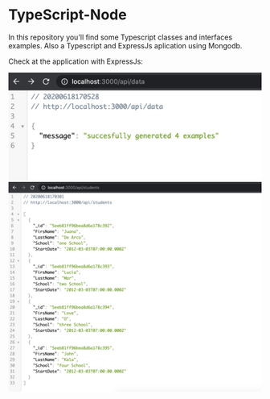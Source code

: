 # TypeScript-Node

In this repository you'll find some Typescript classes and interfaces examples. Also a Typescript and ExpressJs aplication using Mongodb.

Check at the application with ExpressJs:

![alt text](./assets/data.png)
![alt text](./assets/students.png)
